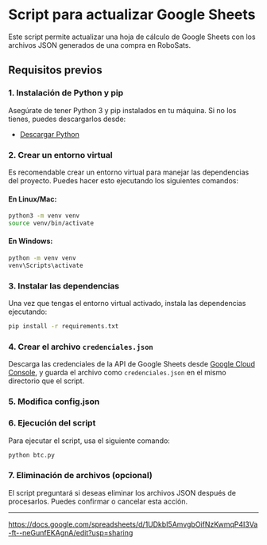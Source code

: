 # Script para actualizar Google Sheets

Este script permite actualizar una hoja de cálculo de Google Sheets con los archivos JSON generados de una compra en RoboSats.

## Requisitos previos

### 1. Instalación de Python y pip

Asegúrate de tener Python 3 y pip instalados en tu máquina. Si no los tienes, puedes descargarlos desde:

- [Descargar Python](https://www.python.org/downloads/)

### 2. Crear un entorno virtual

Es recomendable crear un entorno virtual para manejar las dependencias del proyecto. Puedes hacer esto ejecutando los siguientes comandos:

#### **En Linux/Mac:**

```bash
python3 -m venv venv
source venv/bin/activate
```

#### **En Windows:**

```bash
python -m venv venv
venv\Scripts\activate
```

### 3. Instalar las dependencias

Una vez que tengas el entorno virtual activado, instala las dependencias ejecutando:

```bash
pip install -r requirements.txt
```

### 4. Crear el archivo `credenciales.json`

Descarga las credenciales de la API de Google Sheets desde [Google Cloud Console](https://console.cloud.google.com/), y guarda el archivo como `credenciales.json` en el mismo directorio que el script.

### 5. Modifica config.json

### 6. Ejecución del script

Para ejecutar el script, usa el siguiente comando:

```bash
python btc.py
```

### 7. Eliminación de archivos (opcional)

El script preguntará si deseas eliminar los archivos JSON después de procesarlos. Puedes confirmar o cancelar esta acción.

---


https://docs.google.com/spreadsheets/d/1UDkbI5AmvgbOifNzKwmqP4I3Va-ft--neGunfEKAgnA/edit?usp=sharing

